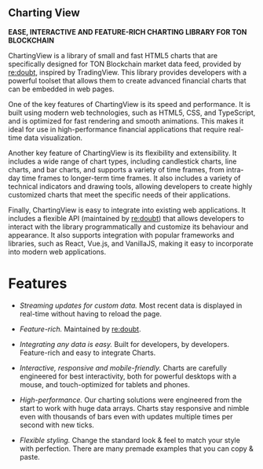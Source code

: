 ## Charting View

**EASE, INTERACTIVE AND FEATURE-RICH CHARTING LIBRARY FOR TON BLOCKCHAIN**

ChartingView is a library of small and fast HTML5 charts that are specifically designed for TON Blockchain market data feed, provided by [re:doubt](http://beta.redoubt.online/), inspired by TradingView. This library provides developers with a powerful toolset that allows them to create advanced financial charts that can be embedded in web pages.

One of the key features of ChartingView is its speed and performance. It is built using modern web technologies, such as HTML5, CSS, and TypeScript, and is optimized for fast rendering and smooth animations. This makes it ideal for use in high-performance financial applications that require real-time data visualization.

Another key feature of ChartingView is its flexibility and extensibility. It includes a wide range of chart types, including candlestick charts, line charts, and bar charts, and supports a variety of time frames, from intra-day time frames to longer-term time frames. It also includes a variety of technical indicators and drawing tools, allowing developers to create highly customized charts that meet the specific needs of their applications.

Finally, ChartingView is easy to integrate into existing web applications. It includes a flexible API (maintained by [re:doubt](https://beta.redoubt.online/)) that allows developers to interact with the library programmatically and customize its behaviour and appearance. It also supports integration with popular frameworks and libraries, such as React, Vue.js, and VanillaJS, making it easy to incorporate into modern web applications.


# Features

- *Streaming updates for custom data.* Most recent data is displayed in real-time without having to reload the page.

- *Feature-rich.* Maintained by [re:doubt](https://beta.redoubt.online/). 

- *Integrating any data is easy.* Built for developers, by developers. Feature-rich and easy to integrate Charts.

- *Interactive, responsive and mobile-friendly.* Charts are carefully engineered for best interactivity, both for powerful desktops with a mouse, and touch-optimized for tablets and phones.

- *High-performance.* Our charting solutions were engineered from the start to work with huge data arrays. Charts stay responsive and nimble even with thousands of bars even with updates multiple times per second with new ticks.

- *Flexible styling.* Change the standard look & feel to match your style with perfection. There are many premade examples that you can copy & paste.

